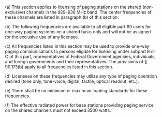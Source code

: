 (a) This section applies to licensing of paging stations on the shared (non-exclusive) channels in the 929-930 MHz band. The center frequencies of these channels are listed in paragraph (b) of this section.

(b) The following frequencies are available to all eligible part 90 users for one-way paging systems on a shared basis only and will not be assigned for the exclusive use of any licensee.
                          

(c) All frequencies listed in this section may be used to provide one-way paging communications to persons eligible for licensing under subpart B or C of this part, representatives of Federal Government agencies, individuals, and foreign governments and their representatives. The provisions of § 90.173(b) apply to all frequencies listed in this section.

(d) Licensees on these frequencies may utilize any type of paging operation desired (tone only, tone-voice, digital, tactile, optical readout, etc.).

(e) There shall be no minimum or maximum loading standards for these frequencies.

(f) The effective radiated power for base stations providing paging service on the shared channels must not exceed 3500 watts.

